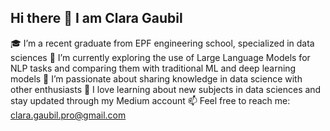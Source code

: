 ## Hi there 👋 I am Clara Gaubil

🎓 I’m a recent graduate from EPF engineering school, specialized in data sciences
🤖 I’m currently exploring the use of Large Language Models for NLP tasks and comparing them with traditional ML and deep learning models
🌱 I’m passionate about sharing knowledge in data science with other enthusiasts
📖 I love learning about new subjects in data sciences and stay updated through my Medium account
📫 Feel free to reach me: clara.gaubil.pro@gmail.com
